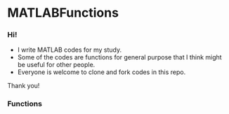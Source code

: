 # MATLABFunctions

### Hi!

- I write MATLAB codes for my study.
- Some of the codes are functions for general purpose that I think might be useful for other people.
- Everyone is welcome to clone and fork codes in this repo.

Thank you!

### Functions

